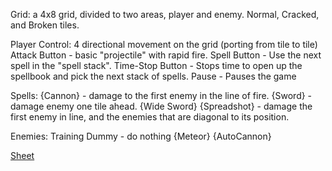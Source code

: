
Grid:
	a 4x8 grid, divided to two areas, player and enemy. 
	Normal, Cracked, and Broken tiles.
	

Player Control:
	4 directional movement on the grid (porting from tile to tile)
	Attack Button - basic "projectile" with rapid fire.
	Spell Button - Use the next spell in the "spell stack".
	Time-Stop Button - Stops time to open up the spellbook and pick the next stack of spells.
	Pause - Pauses the game

Spells:
	{Cannon} - damage to the first enemy in the line of fire.
	{Sword} - damage enemy one tile ahead.
	{Wide Sword}
	{Spreadshot} - damage the first enemy in line, and the enemies that are diagonal to its position.

Enemies:
	Training Dummy - do nothing 
	{Meteor}
	{AutoCannon}

[Sheet](Units%20Balance%20Sheet%20-%20Sheet1.csv)